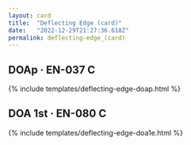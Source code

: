 ```yaml
---
layout: card
title:  "Deflecting Edge (card)"
date:   "2022-12-29T21:27:36.618Z"
permalink: deflecting-edge_(card)
---
```


## DOAp &middot; EN-037 C

{% include templates/deflecting-edge-doap.html %}


## DOA 1st &middot; EN-080 C

{% include templates/deflecting-edge-doa1e.html %}
